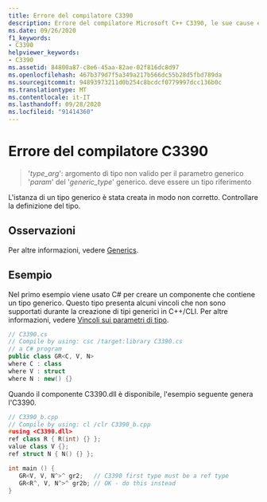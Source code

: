 ```yaml
---
title: Errore del compilatore C3390
description: Errore del compilatore Microsoft C++ C3390, le sue cause e come risolverli.
ms.date: 09/26/2020
f1_keywords:
- C3390
helpviewer_keywords:
- C3390
ms.assetid: 84800a87-c8e6-45aa-82ae-02f816dc8d97
ms.openlocfilehash: 467b379d7f5a349a217b566dc55b28d5fbd789da
ms.sourcegitcommit: 94893973211d0b254c8bcdcf0779997dcc136b0c
ms.translationtype: MT
ms.contentlocale: it-IT
ms.lasthandoff: 09/28/2020
ms.locfileid: "91414360"
---
```

# <a name="compiler-error-c3390"></a>Errore del compilatore C3390

> '*type_arg*': argomento di tipo non valido per il parametro generico '*param*' del '*generic_type*' generico. deve essere un tipo riferimento

L'istanza di un tipo generico è stata creata in modo non corretto. Controllare la definizione del tipo.

## <a name="remarks"></a>Osservazioni

Per altre informazioni, vedere [Generics](../../extensions/generics-cpp-component-extensions.md).

## <a name="example"></a>Esempio

Nel primo esempio viene usato C# per creare un componente che contiene un tipo generico. Questo tipo presenta alcuni vincoli che non sono supportati durante la creazione di tipi generici in C++/CLI. Per altre informazioni, vedere [Vincoli sui parametri di tipo](/dotnet/csharp/programming-guide/generics/constraints-on-type-parameters).

```csharp
// C3390.cs
// Compile by using: csc /target:library C3390.cs
// a C# program
public class GR<C, V, N>
where C : class
where V : struct
where N : new() {}
```

Quando il componente C3390.dll è disponibile, l'esempio seguente genera l'C3390.

```cpp
// C3390_b.cpp
// Compile by using: cl /clr C3390_b.cpp
#using <C3390.dll>
ref class R { R(int) {} };
value class V {};
ref struct N { N() {} };

int main () {
   GR<V, V, N^>^ gr2;   // C3390 first type must be a ref type
   GR<R^, V, N^>^ gr2b; // OK - do this instead
}
```
